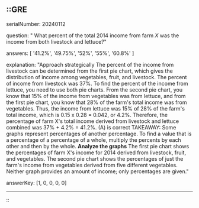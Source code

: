 ::GRE
---

serialNumber: 20240112

question: " What percent of the total 2014 income from farm <i>X</i> was the income from both livestock and lettuce?"

answers: [
  '41.2%',
  '49.75%',
  '52%',
  '55%',
  '60.8%'
]

explanation: "Approach strategically The percent of the income from livestock can be determined from the first pie chart, which gives the distribution of income among vegetables, fruit, and livestock. The percent of income from livestock was 37%. To find the percent of the income from lettuce, you need to use both pie charts. From the second pie chart, you know that 15% of the income from vegetables was from lettuce, and from the first pie chart, you know that 28% of the farm's total income was from vegetables. Thus, the income from lettuce was 15% of 28% of the farm's total income, which is 0.15 x 0.28 = 0.042, or 4.2%. Therefore, the percentage of farm X's total income derived from livestock and lettuce combined was 37% + 4.2% = 41.2%. (A) is correct TAKEAWAY: Some graphs represent percentages of another percentage. To find a value that is a percentage of a percentage of a whole, multiply the percents by each other and then by the whole. <strong>Analyze the graphs</strong> The first pie chart shows the percentages of farm X's income for 2014 derived from livestock, fruit, and vegetables. The second pie chart shows the percentages of just the farm's income from vegetables derived from five different vegetables. Neither graph provides an amount of income; only percentages are given."

answerKey: [1, 0, 0, 0, 0]

---
::